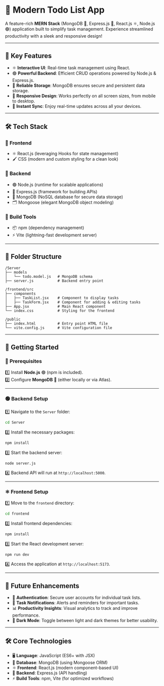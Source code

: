# 🎯 **Modern Todo List App**  

A feature-rich **MERN Stack** (MongoDB 🌱, Express.js 🚀, React.js ⚛️, Node.js 🟢) application built to simplify task management. Experience streamlined productivity with a sleek and responsive design!  

---

## 🌟 **Key Features**  

- ⚛️ **Interactive UI**: Real-time task management using React.  
- 🟢 **Powerful Backend**: Efficient CRUD operations powered by Node.js & Express.js.  
- 🌱 **Reliable Storage**: MongoDB ensures secure and persistent data storage.  
- 📱 **Responsive Design**: Works perfectly on all screen sizes, from mobile to desktop.  
- 🔄 **Instant Sync**: Enjoy real-time updates across all your devices.  

---

## 🛠️ **Tech Stack**  

### 🎨 **Frontend**  
- ⚛️ React.js (leveraging Hooks for state management)  
- 🖌️ CSS (modern and custom styling for a clean look)  

### 🚀 **Backend**  
- 🟢 Node.js (runtime for scalable applications)  
- 🌟 Express.js (framework for building APIs)  
- 🌱 MongoDB (NoSQL database for secure data storage)  
- 🗂️ Mongoose (elegant MongoDB object modeling)  

### 🔧 **Build Tools**  
- 📦 npm (dependency management)  
- ⚡ Vite (lightning-fast development server)  

---

## 📁 **Folder Structure**  

```plaintext  
/Server  
├── models  
│   └── todo.model.js   # MongoDB schema  
├── server.js           # Backend entry point  

/frontend/src  
├── components  
│   ├── TaskList.jsx    # Component to display tasks  
│   ├── TaskForm.jsx    # Component for adding & editing tasks  
├── App.jsx             # Main React component  
└── index.css           # Styling for the frontend  

/public  
├── index.html          # Entry point HTML file  
└── vite.config.js      # Vite configuration file  
```  

---

## 🚀 **Getting Started**  

### 🔑 **Prerequisites**  

1️⃣ Install **Node.js** 🟢 (npm is included).  
2️⃣ Configure **MongoDB** 🌱 (either locally or via Atlas).  

---

### 🟢 **Backend Setup**  

1️⃣ Navigate to the `Server` folder:  
```bash  
cd Server  
```  

2️⃣ Install the necessary packages:  
```bash  
npm install  
```  

3️⃣ Start the backend server:  
```bash  
node server.js  
```  

4️⃣ Backend API will run at `http://localhost:5000`.  

---

### ⚛️ **Frontend Setup**  

1️⃣ Move to the `frontend` directory:  
```bash  
cd frontend  
```  

2️⃣ Install frontend dependencies:  
```bash  
npm install  
```  

3️⃣ Start the React development server:  
```bash  
npm run dev  
```  

4️⃣ Access the application at `http://localhost:5173`.  

---

## 🌈 **Future Enhancements**  

- 🔐 **Authentication**: Secure user accounts for individual task lists.  
- 🔔 **Task Notifications**: Alerts and reminders for important tasks.  
- 📊 **Productivity Insights**: Visual analytics to track and improve performance.  
- 🌙 **Dark Mode**: Toggle between light and dark themes for better usability.  

---

## 🛠️ **Core Technologies**  

- 🖥️ **Language**: JavaScript (ES6+ with JSX)  
- 🌱 **Database**: MongoDB (using Mongoose ORM)  
- ⚛️ **Frontend**: React.js (modern component-based UI)  
- 🚀 **Backend**: Express.js (API handling)  
- ⚡ **Build Tools**: npm, Vite (for optimized workflows)  
